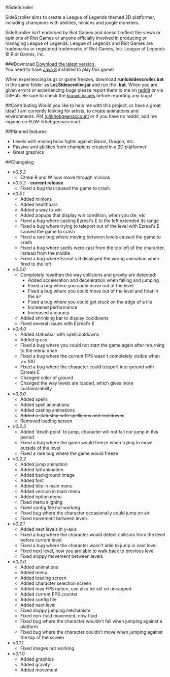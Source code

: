 #SideScroller

SideScroller aims to create a League of Legends themed 2D platformer, including champions with abilities, minions and jungle monsters. 

SideScroller isn’t endorsed by Riot Games and doesn’t reflect the views or opinions of Riot Games or anyone officially involved in producing or managing League of Legends. League of Legends and Riot Games are trademarks or registered trademarks of Riot Games, Inc. League of Legends © Riot Games, Inc. 

###Download
[Download the latest version.](https://github.com/ikhebgeenaccount/SideScroller/releases)  
You need to have [Java 8](http://www.java.com) installed to play this game!

When experiencing bugs or game freezes, download **runlolsidescroller.bat** in the same folder as **LoLSidescroller.jar** and run the **.bat**. When you are given errors or experiencing bugs please report them to me on [reddit](http://www.reddit.com/u/ikhebgeenaccount) or via GitHub. Be sure to check the [known issues](https://github.com/ikhebgeenaccount/SideScroller/blob/master/BUGS.md) before reporting any bugs!

##Contributing
Would you like to help me with this project, or have a great idea?
I am currently looking for artists, to create animations and environments.
PM [/u/ikhebgeenaccount](http://www.reddit.com/u/ikhebgeenaccount) or if you have no reddit, add me ingame on EUW: ikhebgeenaccount.

##Planned features:
  - Levels with ending boss fights against Baron, Dragon, etc.
  - Passive and abilities from champions created in a 2D platformer
  - Great graphics 

##Changelog
  - *v0.5.3*
    - Ezreal R and W now move through minions
  - *v0.5.2* - **current release**
    - Fixed a bug that caused the game to crash
  - *v0.5.1*
    - Added minions
	- Added healthbars
	- Added a way to win
	- Added popups that display win condition, when you die, etc
	- Fixed a bug where casting Ezreal's E to the left extended its range
	- Fixed a bug where trying to teleport out of the level with Ezreal's E caused the game to crash
	- Fixed a rare bug where moving between levels caused the game to crash
	- Fixed a bug where spells were cast from the top left of the character, instead from the middle
	- Fixed a bug where Ezreal's R displayed the wrong animation when fired to the left
  - *v0.5.0*
    - Completely rewritten the way collisions and gravity are detected:
      - Added acceleration and deceleration when falling and jumping
      - Fixed a bug where you could move out of the level
      - Fixed a bug where you could move out of the level and float in the air
      - Fixed a bug where you could get stuck on the edge of a tile
      - Increased performance
      - Increased accuracy
	- Added shrinking bar to display cooldowns
	- Fixed several issues with Ezreal's E
  - *v0.4.0*
    - Added statusbar with spellcooldowns
    - Added grass
    - Fixed a bug where you could not start the game again after returning to the menu once
    - Fixed a bug where the current FPS wasn't completely visible when >= 100
    - Fixed a bug where the character could teleport into ground with Ezreals E
    - Changed color of ground
    - Changed the way levels are loaded, which gives more customizability
  - *v0.3.0*
    - Added spells
    - Added spell animations
    - Added casting animations
    - ~~Added a statusbar with spellicons and cooldowns~~
    - Removed loading screen
  - *v0.2.3*
    - Added 'death point' to jump, character will not fall nor jump in this period
    - Fixed a bug where the game would freeze when trying to move outside of the level
    - Fixed a rare bug where the game would freeze
  - *v0.2.2*
    - Added jump animation
    - Added fall animation
    - Added background image
    - Added font
    - Added title in main menu
    - Added version in main menu
    - Added option menu
    - Fixed menu aligning
    - Fixed config file not working
    - Fixed bug where the character occasionally could jump on air
    - Fixed movement between levels
  - *v0.2.1*
    - Added next levels in y-axis
    - Fixed a bug where the character would detect collision from the level before current level
    - Fixed a bug where the character wasn't able to jump in next level
    - Fixed next level, now you are able to walk back to previous level
    - Fixed sloppy movement between levels
  - *v0.2.0*
    - Added animations
    - Added menu
    - Added loading screen
    - Added character selection screen
    - Added max FPS option, can also be set on uncapped
    - Added current FPS counter
    - Added config file
    - Added next level
    - Fixed sloppy jumping mechanism
    - Fixed non-fluid movement, now fluid
    - Fixed bug where the character wouldn't fall when jumping against a platform
    - Fixed bug where the character couldn't move when jumping against the top of the screen
  - *v0.1.1*
    - Fixed images not working
  - *v0.1.0*
    - Added graphics
    - Added gravity
    - Added movement
